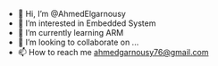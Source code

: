 - 👋 Hi, I’m @AhmedElgarnousy
- 👀 I’m interested in Embedded System
- 🌱 I’m currently learning ARM
- 💞️ I’m looking to collaborate on ...
- 📫 How to reach me ahmedgarnousy76@gmail.com

<!---
AhmedElgarnousy/AhmedElgarnousy is a ✨ special ✨ repository because its `README.md` (this file) appears on your GitHub profile.
You can click the Preview link to take a look at your changes.
--->
